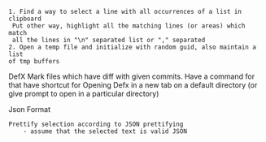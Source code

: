 
	1. Find a way to select a line with all occurrences of a list in clipboard
	 Put other way, highlight all the matching lines (or areas) which match
	 all the lines in "\n" separated list or "," separated
	2. Open a temp file and initialize with random guid, also maintain a list
	of tmp buffers

DefX
	Mark files which have diff with given commits. Have a command for that
	have shortcut for Opening Defx in a new tab on a default directory (or
	give prompt to open in a particular directory)


Json Format

	Prettify selection according to JSON prettifying 
		- assume that the selected text is valid JSON
